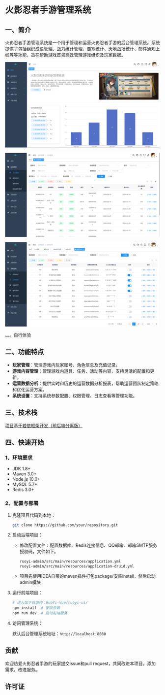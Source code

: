 # 火影忍者手游管理系统

## 一、简介

火影忍者手游管理系统是一个用于管理和运营火影忍者手游的后台管理系统。系统提供了包括组织成语管理、战力统计管理、要塞统计、天地战场统计、邮件通知上线等等功能，旨在帮助游戏首领高效管理游戏组织及玩家数据。

![image-20240628103047921](./assets/image-20240628103047921.png)

![image-20240628103137890](./assets/image-20240628103137890.png)

![image-20240628103159635](./assets/image-20240628103159635.png)

。。。自行体验

## 二、功能特点

- **玩家管理**：管理游戏内玩家账号、角色信息及充值记录。
- **游戏内容管理**：管理游戏内道具、任务、活动等内容，支持灵活的配置和更新。
- **运营数据分析**：提供实时和历史的运营数据分析报表，帮助运营团队制定策略和优化运营方案。
- **系统设置**：支持系统参数配置、权限管理、日志查看等管理功能。



## 三、技术栈

[项目基于若依框架开发（前后端分离版）](https://doc.ruoyi.vip/ruoyi-vue/document/spjc.html)



## 四、快速开始

### 1、环境要求

- JDK 1.8+
- Maven 3.0+
- Node.js 10.0+
- MySQL 5.7+
- Redis 3.0+



### 2、配置与部署

1. 克隆项目代码到本地：

   ```bash
   git clone https://github.com/your/repository.git
   ```

2. 启动后端项目：

   - 修改配置文件：配置数据库、Redis连接信息、QQ邮箱、邮箱SMTP服务授权码，文件如下。

     ```
     ruoyi-admin/src/main/resources/application.yml
     ruoyi-admin/src/main/resources/application-druid.yml
     ```

   - 项目先使用IDEA自带的maven插件打包package/安装install，然后启动admin模块

3. 运行前端项目：

   ```bash
   # 进入如下目录内：RuoYi-Vue/ruoyi-ui/ 
   npm install  # 安装依赖
   npm run dev  # 启动前端服务
   ```

4. 访问管理系统：

   默认后台管理系统地址：`http://localhost:8080`

## 贡献

欢迎热爱火影忍者手游的玩家提交issue和pull request，共同改进本项目，添加需求，改进服务。



## 许可证



